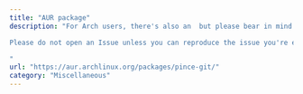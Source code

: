 ```yaml
---
title: "AUR package"
description: "For Arch users, there's also an  but please bear in mind that we're not the maintainers of the  and it's not officially supported by us.

Please do not open an Issue unless you can reproduce the issue you're experiencing on our AppImages or local install.

"
url: "https://aur.archlinux.org/packages/pince-git/"
category: "Miscellaneous"
---
```

